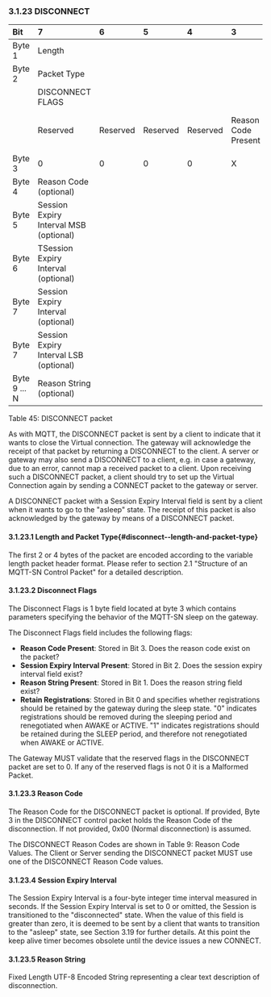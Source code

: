 <!-- transformation-note: left upstream numbering of headings for verification -->
### 3.1.23 DISCONNECT

<!-- transformation-note: no table col span in markdown, but we should specify bitfields better (than with layout tables) anyway -->
<!-- transformation-note: bitfield display candidate could be clearer that X means variable bit values for DISCONNECT flags (bits). -->
| Bit          | 7                                      | 6        | 5        | 4        | 3                   | 2                               | 1                     | 0                    |
|:-------------|:---------------------------------------|:---------|:---------|:---------|:--------------------|:--------------------------------|:----------------------|:---------------------|
| Byte 1       | Length                                 |          |          |          |                     |                                 |                       |                      |
| Byte 2       | Packet Type                            |          |          |          |                     |                                 |                       |                      |
|              | DISCONNECT FLAGS                       |          |          |          |                     |                                 |                       |                      |
|              | Reserved                               | Reserved | Reserved | Reserved | Reason Code Present | Session Expiry Interval Present | Reason String Present | Retain Registrations |
| Byte 3       | 0                                      | 0        | 0        | 0        | X                   | X                               | X                     | X                    |
| Byte 4       | Reason Code (optional)                 |          |          |          |                     |                                 |                       |                      |
| Byte 5       | Session Expiry Interval MSB (optional) |          |          |          |                     |                                 |                       |                      |
| Byte 6       | TSession Expiry Interval (optional)    |          |          |          |                     |                                 |                       |                      |
| Byte 7       | Session Expiry Interval (optional)     |          |          |          |                     |                                 |                       |                      |
| Byte 7       | Session Expiry Interval LSB (optional) |          |          |          |                     |                                 |                       |                      |
| Byte 9 ... N | Reason String (optional)               |          |          |          |                     |                                 |                       |                      |

Table 45: DISCONNECT packet
<!-- transformation-note: above upstream table number will be replaced by auto-numbering later. -->

As with MQTT, the DISCONNECT packet is sent by a client to indicate that it wants to close the Virtual connection.
The gateway will acknowledge the receipt of that packet by returning a DISCONNECT to the client.
A server or gateway may also send a DISCONNECT to a client, e.g. in case a gateway, due to an error, cannot map a received packet to a client.
Upon receiving such a DISCONNECT packet, a client should try to set up the Virtual Connection again by sending a CONNECT packet to the gateway or server.

A DISCONNECT packet with a Session Expiry Interval field is sent by a client when it wants to go to the "asleep" state.
The receipt of this packet is also acknowledged by the gateway by means of a DISCONNECT packet.

<!-- transformation-note: left upstream numbering of headings for verification -->
#### 3.1.23.1 Length and Packet Type{#disconnect--length-and-packet-type}

The first 2 or 4 bytes of the packet are encoded according to the variable length packet header format.
Please refer to section 2.1 "Structure of an MQTT-SN Control Packet" for a detailed description.
<!-- transformation-note: the above section ref upstream 1.8.2 was obviously wrong and should point to section 2.1 "Structure of an MQTT-SN Control Packet". -->

<!-- transformation-note: left upstream numbering of headings for verification -->
#### 3.1.23.2 Disconnect Flags

The Disconnect Flags is 1 byte field located at byte 3 which contains parameters specifying the behavior of the MQTT-SN sleep on the gateway.

The Disconnect Flags field includes the following flags:

<!-- transformation-note: rewrote first three items as minimal band-aid - we should strive for a similar approach across list items and lists
     for describing flag semantics: Either pose as question (more engaging, but unusual) or describing what the value indicates. -->
- **Reason Code Present**: Stored in Bit 3.
  Does the reason code exist on the packet?
- **Session Expiry Interval Present**: Stored in Bit 2.
  Does the session expiry interval field exist?
- **Reason String Present**: Stored in Bit 1.
  Does the reason string field exist?
- **Retain Registrations**: Stored in Bit 0 and specifies whether registrations should be retained by the gateway during the sleep state.
  "0" indicates registrations should be removed during the sleeping period and renegotiated when AWAKE or ACTIVE.
  "1" indicates registrations should be retained during the SLEEP period, and therefore not renegotiated when AWAKE or ACTIVE.

The Gateway MUST validate that the reserved flags in the DISCONNECT packet are set to 0.
If any of the reserved flags is not 0 it is a Malformed Packet.

<!-- transformation-note: left upstream numbering of headings for verification -->
#### 3.1.23.3 Reason Code

The Reason Code for the DISCONNECT packet is optional.
If provided, Byte 3 in the DISCONNECT control packet holds the Reason Code of the disconnection. If not provided, 0x00 (Normal disconnection) is assumed.

<!-- transformation-note: the below table ref upstream 9 "Reason Code Values" needs verification before transforming into a semantic ref later. -->
The DISCONNECT Reason Codes are shown in Table 9: Reason Code Values.
The Client or Server sending the DISCONNECT packet MUST use one of the DISCONNECT Reason Code values.

<!-- transformation-note: left upstream numbering of headings for verification -->
#### 3.1.23.4 Session Expiry Interval

<!-- transformation-note: below section reference to 3.19 "UNSUBSCRIBE" requires verification before turning into a semantic reference. -->
The Session Expiry Interval is a four-byte integer time interval measured in seconds.
If the Session Expiry Interval is set to 0 or omitted, the Session is transitioned to the "disconnected" state.
When the value of this field is greater than zero, it is deemed to be sent by a client that wants to transition to the "asleep" state,
see Section 3.19 for further details.
At this point the keep alive timer becomes obsolete until the device issues a new CONNECT.

<!-- transformation-note: left upstream numbering of headings for verification -->
#### 3.1.23.5 Reason String

Fixed Length UTF-8 Encoded String representing a clear text description of disconnection.

